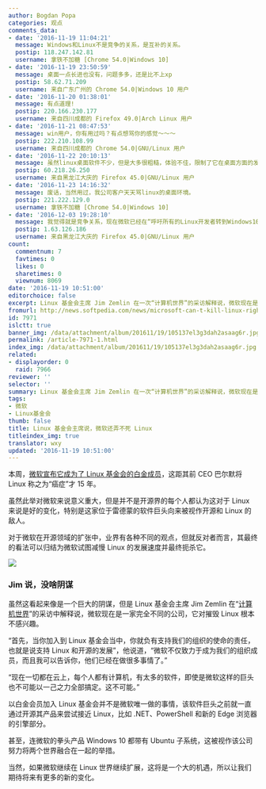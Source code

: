 ```yaml
---
author: Bogdan Popa
categories: 观点
comments_data:
- date: '2016-11-19 11:04:21'
  message: Windows和Linux不是竞争的关系，是互补的关系。
  postip: 118.247.142.81
  username: 拿铁不加糖 [Chrome 54.0|Windows 10]
- date: '2016-11-19 23:50:59'
  message: 桌面一点长进也没有，问题多多，还是比不上xp
  postip: 58.62.71.209
  username: 来自广东广州的 Chrome 54.0|Windows 10 用户
- date: '2016-11-20 01:38:01'
  message: 有点道理!
  postip: 220.166.230.177
  username: 来自四川成都的 Firefox 49.0|Arch Linux 用户
- date: '2016-11-21 08:47:53'
  message: win用户，你有用过吗？有点想骂你的感觉～～～
  postip: 222.210.108.99
  username: 来自四川成都的 Chrome 54.0|GNU/Linux 用户
- date: '2016-11-22 20:10:13'
  message: 虽然linux桌面软件不少，但是大多很粗糙，体验不佳，限制了它在桌面方面的发展；当然精品也有，只是不多。
  postip: 60.218.26.250
  username: 来自黑龙江大庆的 Firefox 45.0|GNU/Linux 用户
- date: '2016-11-23 14:16:32'
  message: 废话，当然用过，我公司客户天天骂linux的桌面环境。
  postip: 221.222.129.0
  username: 拿铁不加糖 [Chrome 54.0|Windows 10]
- date: '2016-12-03 19:28:10'
  message: 我觉得就是竞争关系，现在微软已经在“呼吁所有的Linux开发者转到Windows10平台”了。这就说明微软想要慢慢吞掉Linux。因为Windows10中已经集成了Linux子系统，所以只要安装了Windows10，就不用安装Linux了（对一般的用户来说是一举两得），无论Linux以后发展的多出色，都会被微软吸收（它可以直接拿来集成到win10子系统中），而Linux却得不到多大好处，最后Windows10会越来越壮大，Linux会因为Windows10的排挤死掉很多发行版（包括Ubuntu）。
  postip: 1.63.126.186
  username: 来自黑龙江大庆的 Firefox 45.0|GNU/Linux 用户
count:
  commentnum: 7
  favtimes: 0
  likes: 0
  sharetimes: 0
  viewnum: 8069
date: '2016-11-19 10:51:00'
editorchoice: false
excerpt: Linux 基金会主席 Jim Zemlin 在一次“计算机世界”的采访解释说，微软现在是一家完全不同的公司，它对摧毁 Linux 根本不感兴趣。
fromurl: http://news.softpedia.com/news/microsoft-can-t-kill-linux-right-now-the-linux-foundation-director-says-510327.shtml
id: 7971
islctt: true
banner_img: /data/attachment/album/201611/19/105137el3g3dah2asaag6r.jpg
permalink: /article-7971-1.html
index_img: /data/attachment/album/201611/19/105137el3g3dah2asaag6r.jpg.thumb.jpg
related:
- displayorder: 0
  raid: 7966
reviewer: ''
selector: ''
summary: Linux 基金会主席 Jim Zemlin 在一次“计算机世界”的采访解释说，微软现在是一家完全不同的公司，它对摧毁 Linux 根本不感兴趣。
tags:
- 微软
- Linux基金会
thumb: false
title: Linux 基金会主席说，微软还弄不死 Linux
titleindex_img: true
translator: wxy
updated: '2016-11-19 10:51:00'
---
```


本周，[微软宣布它成为了 Linux 基金会的白金成员](/article-7966-1.html)，这距其前 CEO 巴尔默将 Linux 称之为“癌症”才 15 年。


虽然此举对微软来说意义重大，但是并不是开源界的每个人都认为这对于 Linux 来说是好的变化，特别是这家位于雷德蒙的软件巨头向来被视作开源和 Linux 的敌人。


对于微软在开源领域的扩张中，业界有各种不同的观点，但就反对者而言，其最终的看法可以归结为微软试图减慢 Linux 的发展速度并最终扼杀它。


![](/data/attachment/album/201611/19/105137el3g3dah2asaag6r.jpg)


### Jim 说，没啥阴谋


虽然这看起来像是一个巨大的阴谋，但是 Linux 基金会主席 Jim Zemlin 在“[计算机世界](http://www.computerworld.com/article/3142453/open-source-tools/microsoft-really-has-changed-linux-foundation-chief-says.html#tk.rss_all)”的采访中解释说，微软现在是一家完全不同的公司，它对摧毁 Linux 根本不感兴趣。


“首先，当你加入到 Linux 基金会当中，你就负有支持我们的组织的使命的责任，也就是说支持 Linux 和开源的发展”，他说道，“微软不仅致力于成为我们的组织成员，而且我可以告诉你，他们已经在做很多事情了。”


“现在一切都在云上，每个人都有计算机，有太多的软件，即使是微软这样的巨头也不可能以一己之力全部搞定。这不可能。”


以白金会员加入 Linux 基金会并不是微软唯一做的事情，该软件巨头之前就一直通过开源其产品来尝试接近 Linux，比如 .NET、PowerShell 和新的 Edge 浏览器的引擎部分。 


甚至，连微软的拳头产品 Windows 10 都带有 Ubuntu 子系统，这被视作该公司努力将两个世界融合在一起的举措。


当然，如果微软继续在 Linux 世界继续扩展，这将是一个大的机遇，所以让我们期待将来有更多的新的变化。